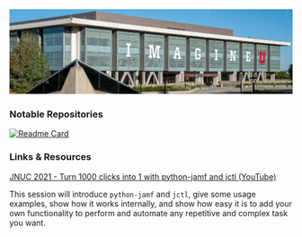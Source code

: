 <img src="marriott_lib_building.png">

### Notable Repositories

[![Readme Card](https://github-readme-stats.vercel.app/api/pin/?username=username&repo=python-jamf)](https://github.com/univ-of-utah-marriott-library-apple/python-jamf)

### Links & Resources

[JNUC 2021 - Turn 1000 clicks into 1 with python-jamf and jctl (YouTube)](https://www.youtube.com/watch?v=2YLriNwyP3s)

This session will introduce `python-jamf` and `jctl`, give some usage examples, show how it works internally, and show how easy it is to add your own functionality to perform and automate any repetitive and complex task you want. 
